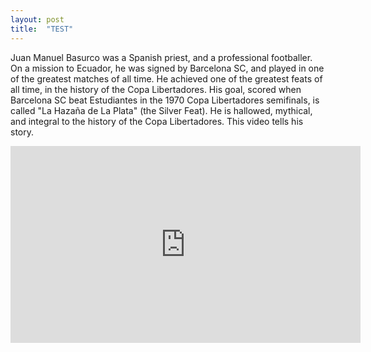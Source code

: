 ```yaml
---
layout: post
title:  "TEST"
---
```


Juan Manuel Basurco was a Spanish priest, and a professional footballer. On a mission to Ecuador,
he was signed by Barcelona SC, and played in one of the greatest matches of all time.
He achieved one of the greatest feats of all time, in the history of the Copa Libertadores.
His goal, scored when Barcelona SC beat Estudiantes in the 1970 Copa Libertadores semifinals, is called "La Hazaña de La Plata" (the Silver Feat). 
He is hallowed, mythical, and integral to the history of the Copa Libertadores.
This video tells his story.

<iframe width="560" height="315" src="https://www.youtube.com/watch?v=G4mnw51Z02g" frameborder="0" allow="autoplay; encrypted-media" allowfullscreen>
